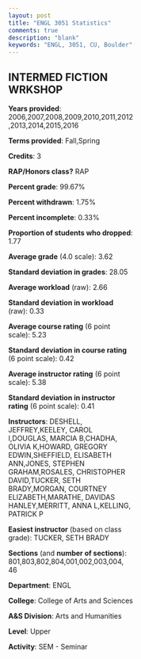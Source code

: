 ```yaml
---
layout: post
title: "ENGL 3051 Statistics"
comments: true
description: "blank"
keywords: "ENGL, 3051, CU, Boulder"
--- 
```

<head>
<script src="https://ajax.googleapis.com/ajax/libs/jquery/2.1.3/jquery.min.js"></script>
<script src="https://dl.dropboxusercontent.com/s/pc42nxpaw1ea4o9/highcharts.js?dl=0"></script>
<!-- <script src="../assets/js/highcharts.js"></script> -->
<style type="text/css">@font-face {
	font-family: "Bebas Neue";
	src: url(https://www.filehosting.org/file/details/544349/BebasNeue%20Regular.otf) format("opentype");
	}
	h1.Bebas { 
		font-family: "Bebas Neue", Verdana, Tahoma;
	}
</style>
</head>
<body>
	<div id="container" style="float: right; width: 45%; height: 88%; margin-left: 2.5%; margin-right: 2.5%;"></div>
	<script language="JavaScript">
		$(document).ready(function() {
		var chart = {type: 'column'};
		var title = {text: 'Grade Distribution'};
		var xAxis = {categories: ['A','B','C','D','F'],crosshair: true};
		var yAxis = {min: 0,title: {text: 'Percentage'}};
		var tooltip = {headerFormat: '<center><b><span style="font-size:20px">{point.key}</span></b></center>',
		               pointFormat: '<td style="padding:0"><b>{point.y:.1f}%</b></td>',
		               footerFormat: '</table>',shared: true,useHTML: true};
		var plotOptions = {column: {pointPadding: 0.0,borderWidth: 0}};  
		var credits = {enabled: false};var series= [{name: 'Percent',data: [71.48,24.46,2.25,0.79,1.01,]}];
		var json = {};
		json.chart = chart;
		json.title = title;
		json.tooltip = tooltip;
		json.xAxis = xAxis;
		json.yAxis = yAxis;  
		json.series = series;
		json.plotOptions = plotOptions;  
		json.credits = credits;
		$('#container').highcharts(json);
	});
	</script>
</body>
			   
## INTERMED FICTION WRKSHOP

**Years provided**: 2006,2007,2008,2009,2010,2011,2012,2013,2014,2015,2016

**Terms provided**: Fall,Spring

**Credits**: 3

**RAP/Honors class?** RAP

**Percent grade**: 99.67%

**Percent withdrawn**: 1.75%

**Percent incomplete**: 0.33%

**Proportion of students who dropped**: 1.77

**Average grade** (4.0 scale): 3.62

**Standard deviation in grades**: 28.05

**Average workload** (raw): 2.66

**Standard deviation in workload** (raw): 0.33

**Average course rating** (6 point scale): 5.23

**Standard deviation in course rating** (6 point scale): 0.42

**Average instructor rating** (6 point scale): 5.38

**Standard deviation in instructor rating** (6 point scale): 0.41

**Instructors**: DESHELL, JEFFREY,KEELEY, CAROL I,DOUGLAS, MARCIA B,CHADHA, OLIVIA K,HOWARD, GREGORY EDWIN,SHEFFIELD, ELISABETH ANN,JONES, STEPHEN GRAHAM,ROSALES, CHRISTOPHER DAVID,TUCKER, SETH BRADY,MORGAN, COURTNEY ELIZABETH,MARATHE, DAVIDAS HANLEY,MERRITT, ANNA L,KELLING, PATRICK P

**Easiest instructor** (based on class grade): TUCKER, SETH BRADY

**Sections** (and **number of sections**): 801,803,802,804,001,002,003,004, 46

**Department**: ENGL

**College**: College of Arts and Sciences

**A&S Division**: Arts and Humanities

**Level**: Upper

**Activity**: SEM - Seminar